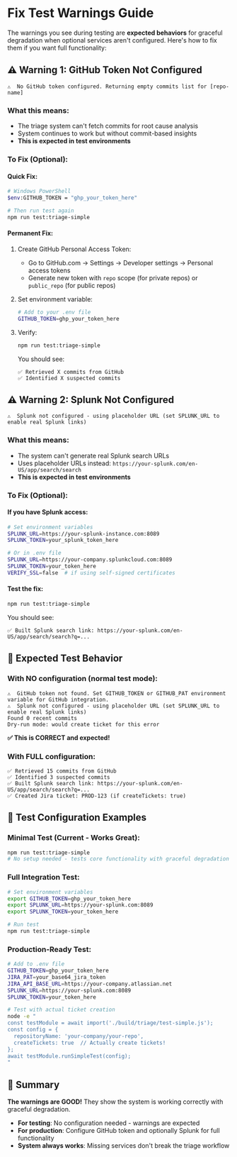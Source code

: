 # Fix Test Warnings Guide

The warnings you see during testing are **expected behaviors** for graceful degradation when optional services aren't configured. Here's how to fix them if you want full functionality:

## ⚠️ Warning 1: GitHub Token Not Configured

```
⚠️  No GitHub token configured. Returning empty commits list for [repo-name]
```

### What this means:
- The triage system can't fetch commits for root cause analysis
- System continues to work but without commit-based insights
- **This is expected in test environments**

### To Fix (Optional):

#### Quick Fix:
```bash
# Windows PowerShell
$env:GITHUB_TOKEN = "ghp_your_token_here"

# Then run test again
npm run test:triage-simple
```

#### Permanent Fix:
1. Create GitHub Personal Access Token:
   - Go to GitHub.com → Settings → Developer settings → Personal access tokens
   - Generate new token with `repo` scope (for private repos) or `public_repo` (for public repos)

2. Set environment variable:
   ```bash
   # Add to your .env file
   GITHUB_TOKEN=ghp_your_token_here
   ```

3. Verify:
   ```bash
   npm run test:triage-simple
   ```
   
   You should see:
   ```
   ✅ Retrieved X commits from GitHub
   ✅ Identified X suspected commits
   ```

## ⚠️ Warning 2: Splunk Not Configured

```
⚠️  Splunk not configured - using placeholder URL (set SPLUNK_URL to enable real Splunk links)
```

### What this means:
- The system can't generate real Splunk search URLs
- Uses placeholder URLs instead: `https://your-splunk.com/en-US/app/search/search`
- **This is expected in test environments**

### To Fix (Optional):

#### If you have Splunk access:
```bash
# Set environment variables
SPLUNK_URL=https://your-splunk-instance.com:8089
SPLUNK_TOKEN=your_splunk_token_here

# Or in .env file
SPLUNK_URL=https://your-company.splunkcloud.com:8089
SPLUNK_TOKEN=your_token_here
VERIFY_SSL=false  # if using self-signed certificates
```

#### Test the fix:
```bash
npm run test:triage-simple
```

You should see:
```
✅ Built Splunk search link: https://your-splunk.com/en-US/app/search/search?q=...
```

## 🎯 Expected Test Behavior

### With NO configuration (normal test mode):
```
⚠️  GitHub token not found. Set GITHUB_TOKEN or GITHUB_PAT environment variable for GitHub integration.
⚠️  Splunk not configured - using placeholder URL (set SPLUNK_URL to enable real Splunk links)
Found 0 recent commits
Dry-run mode: would create ticket for this error
```
**✅ This is CORRECT and expected!**

### With FULL configuration:
```
✅ Retrieved 15 commits from GitHub
✅ Identified 3 suspected commits
✅ Built Splunk search link: https://your-splunk.com/en-US/app/search/search?q=...
✅ Created Jira ticket: PROD-123 (if createTickets: true)
```

## 🔧 Test Configuration Examples

### Minimal Test (Current - Works Great):
```bash
npm run test:triage-simple
# No setup needed - tests core functionality with graceful degradation
```

### Full Integration Test:
```bash
# Set environment variables
export GITHUB_TOKEN=ghp_your_token_here
export SPLUNK_URL=https://your-splunk.com:8089
export SPLUNK_TOKEN=your_token_here

# Run test
npm run test:triage-simple
```

### Production-Ready Test:
```bash
# Add to .env file
GITHUB_TOKEN=ghp_your_token_here
JIRA_PAT=your_base64_jira_token
JIRA_API_BASE_URL=https://your-company.atlassian.net
SPLUNK_URL=https://your-splunk.com:8089
SPLUNK_TOKEN=your_token_here

# Test with actual ticket creation
node -e "
const testModule = await import('./build/triage/test-simple.js');
const config = {
  repositoryName: 'your-company/your-repo',
  createTickets: true  // Actually create tickets!
};
await testModule.runSimpleTest(config);
"
```

## 🎉 Summary

**The warnings are GOOD!** They show the system is working correctly with graceful degradation. 

- **For testing**: No configuration needed - warnings are expected
- **For production**: Configure GitHub token and optionally Splunk for full functionality
- **System always works**: Missing services don't break the triage workflow
